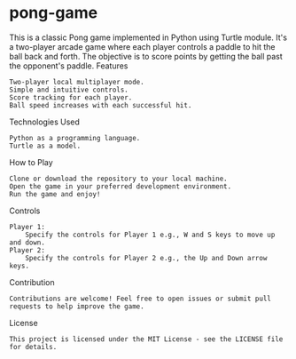 # pong-game
This is a classic Pong game implemented in Python using Turtle module. It's a two-player arcade game where each player controls a paddle to hit the ball back and forth. The objective is to score points by getting the ball past the opponent's paddle.
Features

    Two-player local multiplayer mode.
    Simple and intuitive controls.
    Score tracking for each player.
    Ball speed increases with each successful hit.

Technologies Used

    Python as a programming language.
    Turtle as a model.

How to Play

    Clone or download the repository to your local machine.
    Open the game in your preferred development environment.
    Run the game and enjoy!

Controls

    Player 1:
        Specify the controls for Player 1 e.g., W and S keys to move up and down.
    Player 2:
        Specify the controls for Player 2 e.g., the Up and Down arrow keys.

Contribution

    Contributions are welcome! Feel free to open issues or submit pull requests to help improve the game.

License

    This project is licensed under the MIT License - see the LICENSE file for details.

